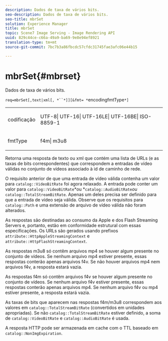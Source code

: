 ```yaml
---
description: Dados de taxa de vários bits.
seo-description: Dados de taxa de vários bits.
seo-title: mbrSet
solution: Experience Manager
title: mbrSet
topic: Scene7 Image Serving - Image Rendering API
uuid: 829c44ce-c66a-49a9-ba69-9e8e94ef8921
translation-type: tm+mt
source-git-commit: 7bc7b3a86fbcdc57cfdc31745fae3afc06e44b15

---
```



# mbrSet{#mbrset}

Dados de taxa de vários bits.

`req=mbrSet[,text|xml[, *``*]][&fmt= *`encodingfmtType`*]`

<table id="simpletable_D2B8704E09B34337870A257CD7CB5C56"> 
 <tr class="strow"> 
  <td class="stentry"> <p><span class="codeph"><span class="varname"> codificação</span></span> </p> </td> 
  <td class="stentry"> <p><span class="codeph"> UTF-8| UTF-16| UTF-16LE| UTF-16BE| ISO-8859-1</span> </p></td> 
 </tr> 
 <tr class="strow"> 
  <td class="stentry"> <p><span class="codeph"><span class="varname"> fmtType</span></span> </p></td> 
  <td class="stentry"> <p><span class="codeph"> f4m| m3u8</span> </p></td> 
 </tr> 
</table>

Retorna uma resposta de texto ou xml que contém uma lista de URLs (e as taxas de bits correspondentes) que correspondem a entradas de vídeo válidas no conjunto de vídeos associado à id de caminho de rede.

O requisito anterior de que uma entrada de vídeo válida contenha um valor para `catalog::VideoBitRate` foi agora relaxado. A entrada pode conter um valor para `catalog::VideoBitRate`*ou *`catalog::AudioBitRate`*ou* `catalog::TotalStreamBitRate`. Apenas um deles precisa ser definido para que a entrada de vídeo seja válida. Observe que os requisitos para `catalog::Path` e uma extensão de arquivo de vídeo válida não foram alterados.

As respostas são destinadas ao consumo da Apple e dos Flash Streaming Servers e, portanto, estão em conformidade estrutural com essas especificações. Os URLs são gerados usando prefixos `attribute::HttpAppleStreamingContext` e `attribute::HttpFlashStreamingContext`.

As respostas m3u8 só contêm arquivos mp4 se houver algum presente no conjunto de vídeos. Se nenhum arquivo mp4 estiver presente, essas respostas conterão apenas arquivos f4v. Se não houver arquivos mp4 nem arquivos f4v, a resposta estará vazia.

As respostas f4m só contêm arquivos f4v se houver algum presente no conjunto de vídeos. Se nenhum arquivo f4v estiver presente, essas respostas conterão apenas arquivos mp4. Se nenhum arquivo f4v ou mp4 estiver presente, a resposta estará vazia.

As taxas de bits que aparecem nas respostas f4m/m3u8 correspondem aos valores em `catalog::TotalStreamBitRate` (convertidos em unidades apropriadas). Se não `catalog::TotalStreamBitRate` estiver definido, a soma de `catalog::VideoBitRate` e `catalog::AudioBitRate` é usada.

A resposta HTTP pode ser armazenada em cache com o TTL baseado em `catalog::NonImgExpiration`.
